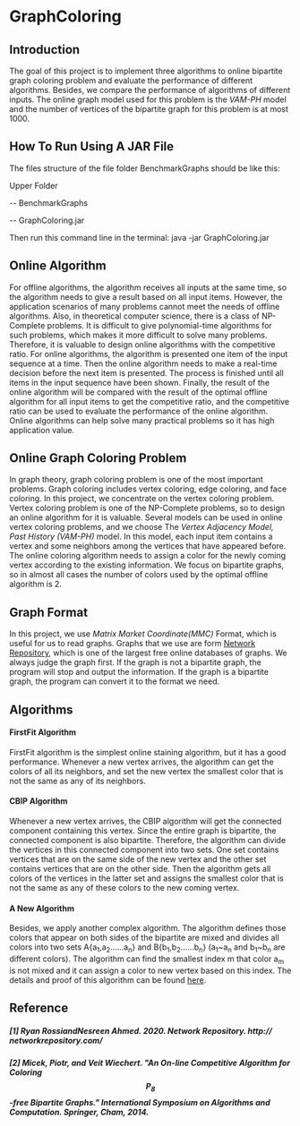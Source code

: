 # GraphColoring

## Introduction
The goal of this project is to implement three algorithms to online bipartite graph coloring problem and evaluate the performance of different algorithms. Besides, we compare the performance of algorithms of different inputs. The online graph model used for this problem is the *VAM-PH* model and the number of vertices of the bipartite graph for this problem is at most 1000.

## How To Run Using A JAR File
The files structure of the file folder BenchmarkGraphs should be like this:

Upper Folder 

-- BenchmarkGraphs

-- GraphColoring.jar

Then run this command line in the terminal: java -jar GraphColoring.jar
## Online Algorithm
For offline algorithms, the algorithm receives all inputs at the same time, so the algorithm needs to give a result based on all input items. However, the application scenarios of many problems cannot meet the needs of offline algorithms. Also, in theoretical computer science, there is a class of NP-Complete problems. It is difficult to give polynomial-time algorithms for such problems, which makes it more difficult to solve many problems. Therefore, it is valuable to design online algorithms with the competitive ratio. For online algorithms, the algorithm is presented one item of the input sequence at a time. Then the online algorithm needs to make a real-time decision before the next item is presented. The process is finished until all items in the input sequence have been shown. Finally, the result of the online algorithm will be compared with the result of the optimal offline algorithm for all input items to get the competitive ratio, and the competitive ratio can be used to evaluate the performance of the online algorithm. Online algorithms can help solve many practical problems so it has high application value.

## Online Graph Coloring Problem
In graph theory, graph coloring problem is one of the most important problems. Graph coloring includes vertex coloring, edge coloring, and face coloring. In this project, we concentrate on the vertex coloring problem. Vertex coloring problem is one of the NP-Complete problems, so to design an online algorithm for it is valuable. Several models can be used in online vertex coloring problems, and we choose The *Vertex Adjacency Model, Past History (VAM-PH)* model. In this model, each input item contains a vertex and some neighbors among the vertices that have appeared before. The online coloring algorithm needs to assign a color for the newly coming vertex according to the existing information. We focus on bipartite graphs, so in almost all cases the number of colors used by the optimal offline algorithm is 2. 

## Graph Format
In this project, we use *Matrix Market Coordinate(MMC)* Format, which is useful for us to read graphs. Graphs that we use are form [Network Repository](http://networkrepository.com), which is one of the largest free online databases of graphs. We always judge the graph first. If the graph is not a bipartite graph, the program will stop and output the information. If the graph is a bipartite graph, the program can convert it to the format we need.

## Algorithms
#### FirstFit Algorithm
FirstFit algorithm is the simplest online staining algorithm, but it has a good performance. Whenever a new vertex arrives, the algorithm can get the colors of all its neighbors, and set the new vertex the smallest color that is not the same as any of its neighbors. 

#### CBIP Algorithm
Whenever a new vertex arrives, the CBIP algorithm will get the connected component containing this vertex. Since the entire graph is bipartite, the connected component is also bipartite. Therefore, the algorithm can divide the vertices in this connected component into two sets. One set contains vertices that are on the same side of the new vertex and the other set contains vertices that are on the other side. Then the algorithm gets all colors of the vertices in the latter set and assigns the smallest color that is not the same as any of these colors to the new coming vertex.

#### A New Algorithm
Besides, we apply another complex algorithm. The algorithm defines those colors that appear on both sides of the bipartite are mixed and divides all colors into two sets A{a<sub>1</sub>,a<sub>2</sub>……a<sub>n</sub>} and B{b<sub>1</sub>,b<sub>2</sub>……b<sub>n</sub>} (a<sub>1</sub>~a<sub>n</sub> and b<sub>1</sub>~b<sub>n</sub> are different colors). The algorithm can find the smallest index m that color a<sub>m</sub> is not mixed and it can assign a color to new vertex based on this index. The details and proof of this algorithm can be found [here](https://link.springer.com/chapter/10.1007/978-3-319-13075-0_41).

## Reference
##### [1] Ryan RossiandNesreen Ahmed. 2020. Network Repository. http:// networkrepository.com/
##### [2] Micek, Piotr, and Veit Wiechert. "An On-line Competitive Algorithm for Coloring $$ P_8 $$-free Bipartite Graphs." International Symposium on Algorithms and Computation. Springer, Cham, 2014.
